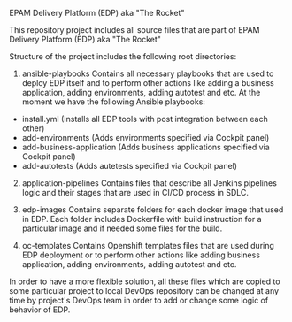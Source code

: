 EPAM Delivery Platform (EDP) aka "The Rocket"

This repository project includes all source files that are part of EPAM Delivery Platform (EDP) aka "The Rocket"

Structure of the project includes the following root directories:

1) ansible-playbooks
Contains all necessary playbooks that are used to deploy EDP itself and to perform other actions like adding a business application,
adding environments, adding autotest and etc.
At the moment we have the following Ansible playbooks:
- install.yml (Installs all EDP tools with post integration between each other)
- add-environments (Adds environments specified via Cockpit panel)
- add-business-application (Adds business applications specified via Cockpit panel)
- add-autotests (Adds autetests specified via Cockpit panel)

2) application-pipelines
Contains files that describe all Jenkins pipelines logic and their stages that are used in CI/CD process in SDLC.

3) edp-images
Contains separate folders for each docker image that used in EDP. Each folder includes Dockerfile with build instruction for
a particular image and if needed some files for the build.

4) oc-templates
Contains Openshift templates files that are used during EDP deployment or to perform other actions like adding business application,
adding environments, adding autotest and etc.

In order to have a more flexible solution, all these files which are copied to some particular project
to local DevOps repository can be changed at any time by project's DevOps team in order to add or change some logic of behavior of EDP.